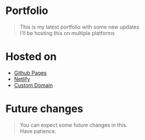 # Portfolio

> This is my latest portfolio with some new updates  
> I'll be hosting this on multiple platforms  

# Hosted on

- [Github Pages](nitinkumar30.github.io/myLatestPortfolio/)
- [Netlify](https://nitinkr.netlify.app/)
- [Custom Domain](http://nitinkr.me/)

# Future changes

> You can expect some future changes in this.  
> Have patience.  
